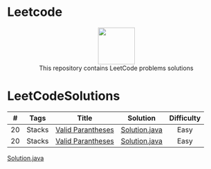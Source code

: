 # Leetcode

<p align="center">
    <a href="https://leetcode.com/kanhaiya/">
        <img height=85 src="https://github.com/Java-aid/LeetCodeSolutions/blob/master/LeetCodeSolutions/src/main/resources/imgs/leetcode.png">
    </a>
    <br>This repository contains LeetCode problems solutions
</p>

# LeetCodeSolutions

|    #    |   		Tags  		|                                                                        Title                                                                          									|                                                                                                           Solution                                                                                                                                                        |  Difficulty    |
|:-------:|:-------------------:|:-----------------------------------------------------------------------------------------------------------------------------------------------------------------------------------------:|:-------------------------------------------------------------------------------------------------------------------------------------------------------------------------------------------------------------------------------------------------------------------------:|:--------------:|
|20|Stacks|[Valid Parantheses](https://leetcode.com/problems/valid-parentheses/)| [Solution.java](https://github.com/VarunPoojary/Leetcode/blob/main/Easy/20.%C2%A0Valid%20Parentheses.java)|Easy|
|20|Stacks|[Valid Parantheses](https://leetcode.com/problems/valid-parentheses/)| [Solution.java](https://github.com/VarunPoojary/Leetcode/blob/main/Easy/20.%C2%A0Valid%20Parentheses.java)|Easy|




[Solution.java](https://github.com/VarunPoojary/Leetcode/blob/main/Easy/20.%C2%A0Valid%20Parentheses.java)  
